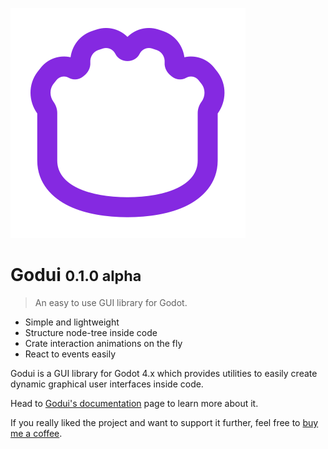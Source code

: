 ![logo](docs/logo.svg)

# Godui <small>0.1.0 alpha</small>

> An easy to use GUI library for Godot.

- Simple and lightweight
- Structure node-tree inside code
- Crate interaction animations on the fly
- React to events easily

Godui is a GUI library for Godot 4.x which provides utilities to easily create dynamic graphical user interfaces inside code.

Head to [Godui's documentation](https://ghsoares.github.io/godui) page to learn more about it.

If you really liked the project and want to support it further, feel free to [buy me a coffee](https://www.buymeacoffee.com/ghsoares).